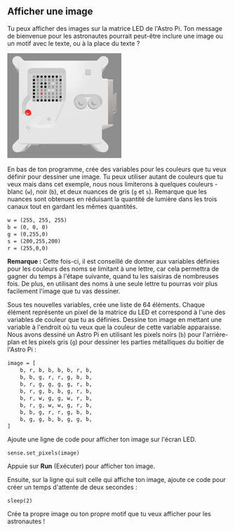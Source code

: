 ## Afficher une image

Tu peux afficher des images sur la matrice LED de l'Astro Pi. Ton message de bienvenue pour les astronautes pourrait peut-être inclure une image ou un motif avec le texte, ou à la place du texte ?

![Une capture d'écran de la fenêtre de l'émulateur montrant l'unité de vol avec la matrice de LED affichant une image de l'unité de vol elle-même](images/fu-pic.png)

En bas de ton programme, crée des variables pour les couleurs que tu veux définir pour dessiner une image. Tu peux utiliser autant de couleurs que tu veux mais dans cet exemple, nous nous limiterons à quelques couleurs - blanc (`w`), noir (`b`), et deux nuances de gris (`g` et `s`). Remarque que les nuances sont obtenues en réduisant la quantité de lumière dans les trois canaux tout en gardant les mêmes quantités.

    w = (255, 255, 255)
    b = (0, 0, 0)
    g = (0,255,0)
    s = (200,255,200)
    r = (255,0,0)

**Remarque :** Cette fois-ci, il est conseillé de donner aux variables définies pour les couleurs des noms se limitant à une lettre, car cela permettra de gagner du temps à l'étape suivante, quand tu les saisiras de nombreuses fois. De plus, en utilisant des noms à une seule lettre tu pourras voir plus facilement l'image que tu vas dessiner.

Sous tes nouvelles variables, crée une liste de 64 éléments. Chaque élément représente un pixel de la matrice du LED et correspond à l'une des variables de couleur que tu as définies. Dessine ton image en mettant une variable à l'endroit où tu veux que la couleur de cette variable apparaisse. Nous avons dessiné un Astro Pi en utilisant les pixels noirs (`b`) pour l'arrière-plan et les pixels gris (`g`) pour dessiner les parties métalliques du boitier de l'Astro Pi :

    image = [
        b, r, b, b, b, b, r, b,
        b, b, g, r, r, g, b, b,
        b, r, g, g, g, g, r, b,
        b, r, g, b, b, g, r, b,
        b, r, w, g, g, w, r, b,
        b, r, g, w, w, g, r, b,
        b, b, g, r, r, g, b, b,
        b, g, g, b, b, g, g, b,
    ]

Ajoute une ligne de code pour afficher ton image sur l'écran LED.

    sense.set_pixels(image)

Appuie sur **Run** (Exécuter) pour afficher ton image.

Ensuite, sur la ligne qui suit celle qui affiche ton image, ajoute ce code pour créer un temps d'attente de deux secondes :

    sleep(2)

Crée ta propre image ou ton propre motif que tu veux afficher pour les astronautes !
